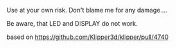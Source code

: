 Use at your own risk. Don't blame me for any damage....

Be aware, that LED and DISPLAY do not work.

based on https://github.com/Klipper3d/klipper/pull/4740
